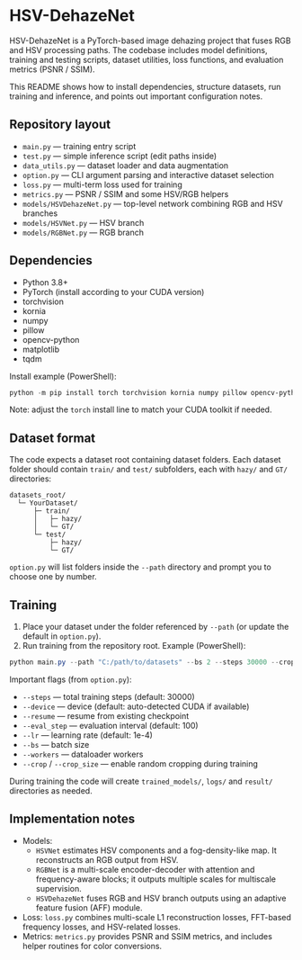 # HSV-DehazeNet

HSV-DehazeNet is a PyTorch-based image dehazing project that fuses RGB and HSV processing paths. The codebase includes model definitions, training and testing scripts, dataset utilities, loss functions, and evaluation metrics (PSNR / SSIM).

This README shows how to install dependencies, structure datasets, run training and inference, and points out important configuration notes.

## Repository layout

- `main.py` — training entry script
- `test.py` — simple inference script (edit paths inside)
- `data_utils.py` — dataset loader and data augmentation
- `option.py` — CLI argument parsing and interactive dataset selection
- `loss.py` — multi-term loss used for training
- `metrics.py` — PSNR / SSIM and some HSV/RGB helpers
- `models/HSVDehazeNet.py` — top-level network combining RGB and HSV branches
- `models/HSVNet.py` — HSV branch
- `models/RGBNet.py` — RGB branch

## Dependencies

- Python 3.8+
- PyTorch (install according to your CUDA version)
- torchvision
- kornia
- numpy
- pillow
- opencv-python
- matplotlib
- tqdm

Install example (PowerShell):

```powershell
python -m pip install torch torchvision kornia numpy pillow opencv-python matplotlib tqdm
```

Note: adjust the `torch` install line to match your CUDA toolkit if needed.

## Dataset format

The code expects a dataset root containing dataset folders. Each dataset folder should contain `train/` and `test/` subfolders, each with `hazy/` and `GT/` directories:

```
datasets_root/
  └─ YourDataset/
      ├─ train/
      │   ├─ hazy/
      │   └─ GT/
      └─ test/
          ├─ hazy/
          └─ GT/
```

`option.py` will list folders inside the `--path` directory and prompt you to choose one by number.

## Training

1. Place your dataset under the folder referenced by `--path` (or update the default in `option.py`).
2. Run training from the repository root. Example (PowerShell):

```powershell
python main.py --path "C:/path/to/datasets" --bs 2 --steps 30000 --crop
```

Important flags (from `option.py`):

- `--steps` — total training steps (default: 30000)
- `--device` — device (default: auto-detected CUDA if available)
- `--resume` — resume from existing checkpoint
- `--eval_step` — evaluation interval (default: 100)
- `--lr` — learning rate (default: 1e-4)
- `--bs` — batch size
- `--workers` — dataloader workers
- `--crop` / `--crop_size` — enable random cropping during training

During training the code will create `trained_models/`, `logs/` and `result/` directories as needed.

## Implementation notes

- Models:
  - `HSVNet` estimates HSV components and a fog-density-like map. It reconstructs an RGB output from HSV.
  - `RGBNet` is a multi-scale encoder-decoder with attention and frequency-aware blocks; it outputs multiple scales for multiscale supervision.
  - `HSVDehazeNet` fuses RGB and HSV branch outputs using an adaptive feature fusion (AFF) module.
- Loss: `loss.py` combines multi-scale L1 reconstruction losses, FFT-based frequency losses, and HSV-related losses.
- Metrics: `metrics.py` provides PSNR and SSIM metrics, and includes helper routines for color conversions.
